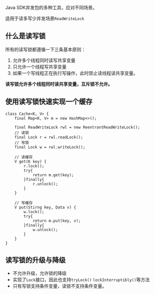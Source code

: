 Java SDK并发包的多种工具，应对不同场景。

适用于读多写少并发场景`ReadWriteLock`

## 什么是读写锁
所有的读写锁都遵循一下三条基本原则：
1. 允许多个线程同时读写共享变量
2. 只允许一个线程写共享变量
3. 如果一个写线程正在执行写操作，此时禁止读线程读共享变量。

**读写锁允许多个线程同时读共享变量，互斥锁不允许。**

## 使用读写锁快速实现一个缓存
```
class Cache<K, V> {
	final Map<K, V> m = new HashMap<>();
	
	final ReadWriteLock rwl = new ReentrantReadWriteLock();
	// 读锁
	final Lock r = rwl.readLock();
	// 写锁
	final Lock w = rwl.writeLock();
	
	// 读缓存
	V get(K key) {
		r.lock();
		try{
			return m.get(key);
		}finally{
			r.unlock();
		}
	}
	
	// 写缓存
	V put(Stirng key, Data v) {
		w.lock();
		try{
			return m.put(key, v);
		}finally{
			w.unlock();
		}
	}
}
```

## 读写锁的升级与降级
- 不允许升级，允许锁的降级
- 实现了`Lock`接口，因此也支持`tryLock()` `lockInterruptibly()`等方法
- 只有写锁支持条件变量，读锁不支持条件变量。
